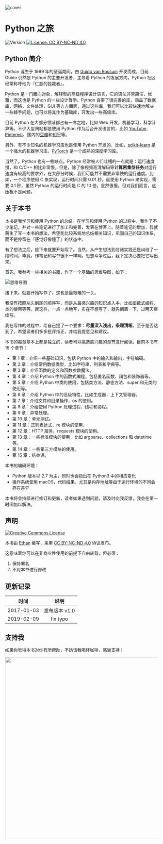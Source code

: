 ![cover](https://ofaatpail.qnssl.com/2017-01-03-explore-python-cover.png)

Python 之旅
===

![Version](https://img.shields.io/badge/version-1.0-brightgreen.svg)
[![License: CC BY-NC-ND 4.0](https://img.shields.io/badge/License-CC%20BY--NC--ND%204.0-brightgreen.svg)](https://raw.githubusercontent.com/ethan-funny/explore-python/master/LICENSE)

## Python 简介

Python 诞生于 1989 年的圣诞期间，由 [Guido van Rossum](https://gvanrossum.github.io/) 开发而成，目前 Guido 仍然是 Python 的主要开发者，主导着 Python 的发展方向，Python 社区经常称呼他为『仁慈的独裁者』。

Python 是一门面向对象，解释型的高级程序设计语言，它的语法非常简洁、优雅，而这也是 Python 的一些设计哲学。Python 自带了很完善的库，涵盖了数据库，网络，文件处理，GUI 等方方面面，通过这些库，我们可以比较快速地解决一些棘手问题，也可以将其作为基础库，开发出一些高级库。

目前 Python 在大部分领域都占有一席之地，比如 Web 开发，机器学习，科学计算等。不少大型网站都是使用 Python 作为后台开发语言的，比如 [YouTube](https://www.youtube.com/)、[Pinterest](https://www.pinterest.com/)、国内的[豆瓣](https://www.douban.com/)和[知乎](http://www.zhihu.com/)等。

另外，有不少知名的机器学习库也是使用 Python 开发的，比如，[scikit-learn](http://scikit-learn.org/stable/) 是一个强大的机器学习库，[PyTorch](https://pytorch.org/) 是一个成熟的深度学习库。

当然了，Python 也有一些缺点。Python 经常被人们吐槽的一点就是：运行速度慢，和 C/C++ 相比非常慢。但是，除了像视频高清解码等**计算密集型任务**对运行速度有较高的要求外，在大部分时候，我们可能并不需要非常快的运行速度。比如，一个程序使用 C 来实现，运行时间只需 0.01 秒，而使用 Python 来实现，需要 0.1 秒，虽然 Python 的运行时间是 C 的 10 倍，显然很慢，但对我们而言，这压根不是问题。

## 关于本书

本书是我学习和使用 Python 的总结。在学习和使用 Python 的过程中，我作了不少笔记，并对一些笔记进行了加工和完善，发表在博客上。随着笔记的增加，我就萌生了写一本书的想法，希望能比较系统地总结相关知识，巩固自己的知识体系，而不是停留在『感觉好像懂了』的状态中。

有了想法之后，接下来就要开始写了。当然，从产生想法到付诸实践还是纠结了一段时间，毕竟，作笔记和写书很不一样啊。思想斗争过后，我下定决心要把它写出来。

首先，我参考一些相关的书籍，作了一个基础的思维导图，如下：

![思维导图](https://ofaatpail.qnssl.com/2017-01-03-explore-python2.png)

接下来，就要开始写作了，这也是最艰难的一关。

我没有按照从头到尾的顺序写，而是从最感兴趣的知识点入手，比如函数式编程、类的使用等等。就这样，一点一点地写，实在不想写了，就先搁置一下，过两天继续写。

我在写作的过程中，给自己提了一个要求：**尽量深入浅出，条理清晰**。至于是否达到了，希望读者们多多批评指正，并给我提意见和建议。

本书的每章基本上都是独立的，读者可以挑选感兴趣的章节进行阅读。目前本书有 15 个章节：

- 第 1 章：介绍一些基础知识，包括 Python 中的输入和输出，字符编码。
- 第 2 章：介绍常用数据类型，比如字符串、列表和字典等。
- 第 3 章：介绍函数的定义和函数参数魔法。
- 第 4 章：介绍 Python 中的函数式编程，包括匿名函数、闭包和装饰器等。
- 第 5 章：介绍 Python 中类的使用，包括类方法、静态方法、super 和元类的使用等。
- 第 6 章：介绍 Python 中的高级特性，比如生成器，上下文管理器。
- 第 7 章：介绍文件和目录操作，os 的使用。
- 第 8 章：介绍使用 Python 处理进程、线程和协程。
- 第 9 章：异常处理。
- 第 10 章：单元测试。
- 第 11 章：正则表达式，re 模块的使用。
- 第 12 章：HTTP 服务，requests 模块的使用。
- 第 13 章：一些标准模块的使用，比如 argparse、collections 和 datetime 等。
- 第 14 章：一些第三方模块的使用。
- 第 15 章：结束语。

本书的编码环境：

- Python 版本以 2.7 为主，同时也会指出在 Python3 中的相应变化
- 操作系统使用 macOS，代码结果，尤其是内存地址等由于运行环境的不同会存在差异

本书将会持续进行修订和更新，读者如果遇到问题，请及时向我反馈，我会在第一时间加以解决。


## 声明

<a rel="license" href="https://creativecommons.org/licenses/by-nc-nd/4.0/"><img alt="Creative Commons License" style="border-width:0" src="https://i.creativecommons.org/l/by-nc-nd/4.0/88x31.png" /></a>

本书由 [Ethan](https://github.com/ethan-funny) 编写，采用 [CC BY-NC-ND 4.0](https://creativecommons.org/licenses/by-nc-nd/4.0/deed.zh) 协议发布。

这意味着你可以在非商业性使用的前提下自由转载，但必须：

1. 保持署名
2. 不对本书进行修改

## 更新记录

| 时间 | 说明 |
| :---: | :---: |
| 2017-01-03 | 发布版本 v1.0 |
| 2019-02-09 | fix typo      |


## 支持我

如果你觉得本书对你有所帮助，不妨请我喝杯咖啡，感谢支持！

<img src='https://ofaatpail.qnssl.com/2017-01-03-Ali_Wechat_Pay.png' width='600'>


